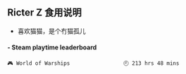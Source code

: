 ## Ricter Z 食用说明
- 喜欢猫猫，是个冇猫孤儿

<!-- steam-box start -->
#### - Steam playtime leaderboard
```text
🎮 World of Warships                 🕘 213 hrs 48 mins
```
<!-- Powered by https://github.com/YouEclipse/steam-box . -->
<!-- steam-box end -->
